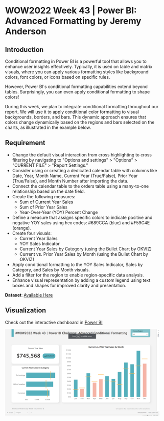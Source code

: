 # WOW2022 Week 43 | Power BI: Advanced Formatting by Jeremy Anderson

## Introduction

Conditional formatting in Power BI is a powerful tool that allows you to enhance user insights effectively. Typically, it is used on table and matrix visuals, where you can apply various formatting styles like background colors, font colors, or icons based on specific rules.

However, Power BI's conditional formatting capabilities extend beyond tables. Surprisingly, you can even apply conditional formatting to shape colors!

During this week, we plan to integrate conditional formatting throughout our report. We will use it to apply conditional color formatting to visual backgrounds, borders, and bars. This dynamic approach ensures that colors change dynamically based on the regions and bars selected on the charts, as illustrated in the example below.

## Requirement

- Change the default visual interaction from cross highlighting to cross filtering by navigating to "Options and settings" > "Options" > "CURRENT FILE" > "Report Settings."
- Consider using or creating a dedicated calendar table with columns like Date, Year, Month Name, Current Year (True/False), Prior Year (True/False), and Month Number after importing the data.
- Connect the calendar table to the orders table using a many-to-one relationship based on the date field.
- Create the following measures:
  - Sum of Current Year Sales
  - Sum of Prior Year Sales
  - Year-Over-Year (YOY) Percent Change
- Define a measure that assigns specific colors to indicate positive and negative YOY sales using hex codes: #689CCA (blue) and #F59C4E (orange).
- Create four visuals:
  - Current Year Sales
  - YOY Sales Indicator
  - Current Year Sales by Category (using the Bullet Chart by OKVIZ)
  - Current vs. Prior Year Sales by Month (using the Bullet Chart by OKVIZ)
- Apply conditional formatting to the YOY Sales Indicator, Sales by Category, and Sales by Month visuals.
- Add a filter for the region to enable region-specific data analysis.
- Enhance visual representation by adding a custom legend using text boxes and shapes for improved clarity and presentation.
  
**Dataset**: [Available Here](https://data.world/nerdywithdata/sample-superstore)

## Visualization

Check out the interactive dashboard in [Power BI](https://app.powerbi.com/view?r=eyJrIjoiMzRlZjM5NjYtOTY1Ni00NGZkLWFjNDgtNmZkY2E1NDg4MGNjIiwidCI6ImEwMjlmZWQwLWZjNGUtNDczNy1hYjA4LWNjYThiZTU3YmVkOSIsImMiOjEwfQ%3D%3D)

![week 43](visualization/Week43.png)


